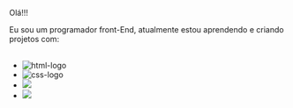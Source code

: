 Olá!!!

Eu sou um programador front-End, atualmente estou aprendendo e criando projetos com:
<br>
<br>
- <img src="https://img.shields.io/badge/HTML5-E34F26?style=for-the-badge&logo=html5&logoColor=white" alt="html-logo"/>
- <img src="https://img.shields.io/badge/CSS3-1572B6?style=for-the-badge&logo=css3&logoColor=white" alt="css-logo"/>
- <img src="https://img.shields.io/badge/JavaScript-F7DF1E?style=for-the-badge&logo=javascript&logoColor=black"/>
- <img src="https://img.shields.io/badge/React-20232A?style=for-the-badge&logo=react&logoColor=61DAFB"/>
<br>

<!--

### Conecte-se comigo:
<p>
<a href="">
<img src="https://img.shields.io/badge/Instagram-E4405F?style=for-the-badge&logo=instagram&logoColor=white"/>
<a/>
<a href="https://www.linkedin.com/in/%C3%ADtalo-tambacha-716a89b4/">
<img src="https://img.shields.io/badge/LinkedIn-0077B5?style=for-the-badge&logo=linkedin&logoColor=white"/>
</a>
</p>

-->
